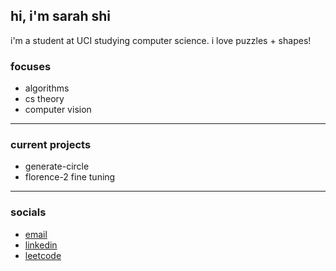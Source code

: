 ## **hi, i'm sarah shi**
i'm a student at UCI studying computer science.  i love puzzles + shapes!

### focuses
 - algorithms
 - cs theory
 - computer vision 

-----

### **current projects**
 - generate-circle  
 - florence-2 fine tuning 

-----

### **socials**
 - [email](sarahshi6219@gmail.com)
 - [linkedin](www.linkedin.com/in/sarah-62197-s)
 - [leetcode](https://leetcode.com/u/user1797L/)

<!--
**stellurion/stellurion** is a ✨ _special_ ✨ repository because its `README.md` (this file) appears on your GitHub profile.

Here are some ideas to get you started:

- 🔭 I’m currently working on ...
- 🌱 I’m currently learning ...
- 👯 I’m looking to collaborate on ...
- 🤔 I’m looking for help with ...
- 💬 Ask me about ...
- 📫 How to reach me: ...
- 😄 Pronouns: ...
- ⚡ Fun fact: ...
-->
